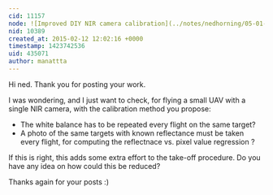 ```yaml
---
cid: 11157
node: ![Improved DIY NIR camera calibration](../notes/nedhorning/05-01-2014/improved-diy-nir-camera-calibration)
nid: 10389
created_at: 2015-02-12 12:02:16 +0000
timestamp: 1423742536
uid: 435071
author: manattta
---
```


Hi ned. Thank you for posting your work.

I was wondering, and I just want to check, for flying a small UAV with a single NIR camera, with the calibration method you propose:
 - The white balance has to be repeated every flight on the same target?
 - A photo of the same targets with known reflectance must be taken every flight, for computing the reflectnace vs. pixel value regression ?

If this is right, this adds some extra effort to the take-off procedure. Do you have any idea on how could this be reduced?

Thanks again for your posts :)
